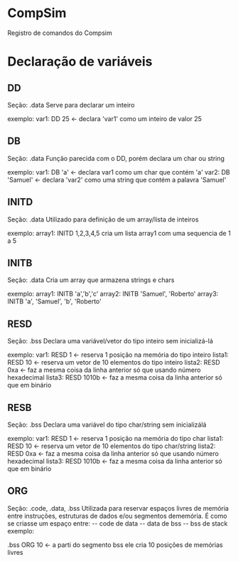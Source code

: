 # CompSim
Registro de comandos do Compsim

# Declaração de variáveis
## DD
Seção: .data
Serve para declarar um inteiro

exemplo: 
var1: DD 25 <- declara 'var1' como um inteiro de valor 25
## DB
Seção: .data
Função parecida com o DD, porém declara um char ou string

exemplo:
var1: DB 'a' <- declara var1 como um char que contém 'a'
var2: DB 'Samuel' <- declara 'var2' como uma string que contém a palavra 'Samuel'
## INITD
Seção: .data
Utilizado para definição de um array/lista de inteiros

exemplo:
array1: INITD 1,2,3,4,5 cria um lista array1 com uma sequencia de 1 a 5
## INITB
Seção: .data
Cria um array que armazena strings e chars

exemplo:
array1: INITB 'a','b','c'
array2: INITB 'Samuel', 'Roberto'
array3: INITB 'a', 'Samuel', 'b', 'Roberto'
## RESD
Seção: .bss
Declara uma variável/vetor do tipo inteiro sem inicializá-lá

exemplo:
var1: RESD 1 <- reserva 1 posição na memória do tipo inteiro
lista1: RESD 10 <- reserva um vetor de 10 elementos do tipo inteiro
lista2: RESD 0xa <- faz a mesma coisa da linha anterior só que usando número hexadecimal
lista3: RESD 1010b <- faz a mesma coisa da linha anterior só que em binário
## RESB
Seção: .bss
Declara uma variável do tipo char/string sem inicializálá

exemplo:
var1: RESD 1 <- reserva 1 posição na memória do tipo char
lista1: RESD 10 <- reserva um vetor de 10 elementos do tipo char/string
lista2: RESD 0xa <- faz a mesma coisa da linha anterior só que usando número hexadecimal
lista3: RESD 1010b <- faz a mesma coisa da linha anterior só que em binário
## ORG
Seção: .code, .data, .bss
Utilizada para reservar espaços livres de memória entre instruções, estruturas de dados e/ou segmentos dememória. É como se criasse um espaço entre:
-- code de data
-- data de bss
-- bss de stack
exemplo:

.bss
ORG 10 <- a parti do segmento bss ele cria 10 posições de memórias livres
